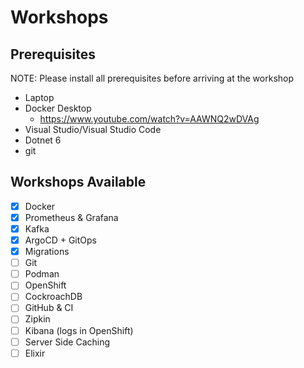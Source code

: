 # Workshops

## Prerequisites

NOTE: Please install all prerequisites before arriving at the workshop

- Laptop
- Docker Desktop
  - https://www.youtube.com/watch?v=AAWNQ2wDVAg
- Visual Studio/Visual Studio Code
- Dotnet 6
- git

## Workshops Available

- [X] Docker
- [X] Prometheus & Grafana
- [X] Kafka
- [X] ArgoCD + GitOps
- [X] Migrations
- [ ] Git
- [ ] Podman
- [ ] OpenShift
- [ ] CockroachDB
- [ ] GitHub & CI
- [ ] Zipkin
- [ ] Kibana (logs in OpenShift)
- [ ] Server Side Caching
- [ ] Elixir